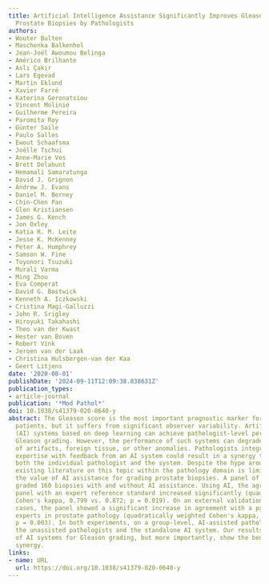 ```yaml
---
title: Artificial Intelligence Assistance Significantly Improves Gleason Grading of
  Prostate Biopsies by Pathologists
authors:
- Wouter Bulten
- Maschenka Balkenhol
- Jean-Joël Awoumou Belinga
- Américo Brilhante
- Aslı Çakır
- Lars Egevad
- Martin Eklund
- Xavier Farré
- Katerina Geronatsiou
- Vincent Molinié
- Guilherme Pereira
- Paromita Roy
- Günter Saile
- Paulo Salles
- Ewout Schaafsma
- Joëlle Tschui
- Anne-Marie Vos
- Brett Delahunt
- Hemamali Samaratunga
- David J. Grignon
- Andrew J. Evans
- Daniel M. Berney
- Chin-Chen Pan
- Glen Kristiansen
- James G. Kench
- Jon Oxley
- Katia R. M. Leite
- Jesse K. McKenney
- Peter A. Humphrey
- Samson W. Fine
- Toyonori Tsuzuki
- Murali Varma
- Ming Zhou
- Eva Comperat
- David G. Bostwick
- Kenneth A. Iczkowski
- Cristina Magi-Galluzzi
- John R. Srigley
- Hiroyuki Takahashi
- Theo van der Kwast
- Hester van Boven
- Robert Vink
- Jeroen van der Laak
- Christina Hulsbergen-van der Kaa
- Geert Litjens
date: '2020-08-01'
publishDate: '2024-09-11T12:09:38.838631Z'
publication_types:
- article-journal
publication: '*Mod Pathol*'
doi: 10.1038/s41379-020-0640-y
abstract: The Gleason score is the most important prognostic marker for prostate cancer
  patients, but it suffers from significant observer variability. Artificial intelligence
  (AI) systems based on deep learning can achieve pathologist-level performance at
  Gleason grading. However, the performance of such systems can degrade in the presence
  of artifacts, foreign tissue, or other anomalies. Pathologists integrating their
  expertise with feedback from an AI system could result in a synergy that outperforms
  both the individual pathologist and the system. Despite the hype around AI assistance,
  existing literature on this topic within the pathology domain is limited. We investigated
  the value of AI assistance for grading prostate biopsies. A panel of 14 observers
  graded 160 biopsies with and without AI assistance. Using AI, the agreement of the
  panel with an expert reference standard increased significantly (quadratically weighted
  Cohen's kappa, 0.799 vs. 0.872; p = 0.019). On an external validation set of 87
  cases, the panel showed a significant increase in agreement with a panel of international
  experts in prostate pathology (quadratically weighted Cohen's kappa, 0.733 vs. 0.786;
  p = 0.003). In both experiments, on a group-level, AI-assisted pathologists outperformed
  the unassisted pathologists and the standalone AI system. Our results show the potential
  of AI systems for Gleason grading, but more importantly, show the benefits of pathologist-AI
  synergy.
links:
- name: URL
  url: https://doi.org/10.1038/s41379-020-0640-y
---
```

